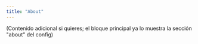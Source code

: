 ```yaml
---
title: "About"
---
```

(Contenido adicional si quieres; el bloque principal ya lo muestra la sección "about" del config)